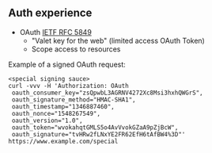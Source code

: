 
## Auth experience

*  OAuth [IETF RFC 5849](http://tools.ietf.org/html/rfc5849)
   *  "Valet key for the web" (limited access OAuth Token)
   *  Scope access to resources

Example of a signed OAuth request:

    <special signing sauce>
    curl -vvv -H 'Authorization: OAuth
     oauth_consumer_key="zsQpwbL3AGRNV4272Xc8Msi3hxhQWGrS",
     oauth_signature_method="HMAC-SHA1",
     oauth_timestamp="1346887460",
     oauth_nonce="1548267549",
     oauth_version="1.0",
     oauth_token="wvokahqtGMLS5o4AvVvokGZaA9pZjBcW",
     oauth_signature="tvHRw2fLNxYE2FR62EfH6tAfBW4%3D"'
    https://www.example.com/special


